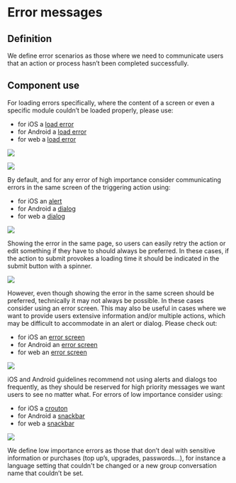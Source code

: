 # Error messages

## Definition

We define error scenarios as those where we need to communicate users that an action or process hasn’t been completed successfully.

## Component use

For loading errors specifically, where the content of a screen or even a specific module couldn’t be loaded properly, please use:

* for iOS a [load error](../components/ios/load-error.md)
* for Android a [load error](../components/android/load-error.md)
* for web a [load error](../components/web/load-error.md)

![](../img/load-error-full%20%281%29.jpg)

![](../img/load-error.jpg)

By default, and for any error of high importance consider communicating errors in the same screen of the triggering action using:

* for iOS an [alert](../components/ios/alert.md)
* for Android a [dialog](../components/android/dialog.md)
* for web a [dialog](../components/web/dialog.md)

![](../img/error-alert%20%281%29.jpg)

Showing the error in the same page, so users can easily retry the action or edit something if they have to should always be preferred. In these cases, if the action to submit provokes a loading time it should be indicated in the submit button with a spinner.

![](../img/loading-button.jpg)

However, even though showing the error in the same screen should be preferred, technically it may not always be possible. In these cases consider using an error screen. This may also be useful in cases where we want to provide users extensive information and/or multiple actions, which may be difficult to accommodate in an alert or dialog. Please check out:

* for iOS an [error screen](../components/ios/error-screen.md)
* for Android an [error screen](../components/android/error-screen.md)
* for web an [error screen](../components/web/error-screen.md)

![](../img/error-screen.jpg)

iOS and Android guidelines recommend not using alerts and dialogs too frequently, as they should be reserved for high priority messages we want users to see no matter what. For errors of low importance consider using:

* for iOS a [crouton](../components/ios/crouton.md)
* for Android a [snackbar](../components/android/snackbar.md)
* for web a [snackbar](../components/web/snackbar.md)

![](../img/error-crouton.jpg)

We define low importance errors as those that don’t deal with sensitive information or purchases \(top up’s, upgrades, passwords…\), for instance a language setting that couldn't be changed or a new group conversation name that couldn’t be set.


